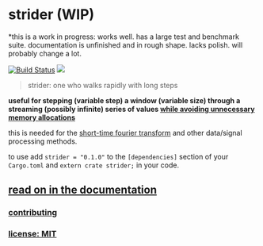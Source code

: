 # strider (WIP)

*this is a work in progress:
works well.
has a large test and benchmark suite.
documentation is unfinished and in rough shape.
lacks polish. will probably change a lot.

[![Build Status](https://travis-ci.org/snd/strider.svg?branch=master)](https://travis-ci.org/snd/strider/branches)
[![](https://meritbadge.herokuapp.com/strider)](https://crates.io/crates/strider)

> strider: one who walks rapidly with long steps

**useful for stepping (variable step) a window (variable size)
through a streaming (possibly infinite)
series of values [while avoiding
unnecessary memory allocations](https://snd.github.io/strider/strider/index.html#memory)**

this is needed for the [short-time fourier transform](https://en.wikipedia.org/wiki/Short-time_Fourier_transform)
and other data/signal processing methods.

to use add `strider = "0.1.0"`
to the `[dependencies]` section of your `Cargo.toml` and `extern crate strider;` in your code.

## [read on in the documentation](https://snd.github.io/strider/strider/index.html)

### [contributing](contributing.md)

### [license: MIT](LICENSE)
